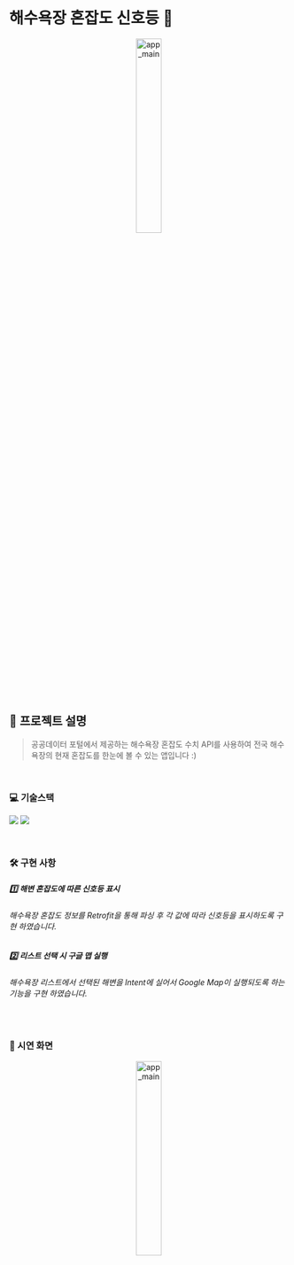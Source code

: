 # 해수욕장 혼잡도 신호등 🚦 

<div align="center">
 <img width="30%" alt="app_main" src="https://user-images.githubusercontent.com/65700842/200157256-b64cba2c-dd60-4dc8-814f-7347e2ab9a75.png">
</div>

<br>

## 🤔 프로젝트 설명

> 공공데이터 포털에서 제공하는 해수욕장 혼잡도 수치 API를 사용하여 전국 해수욕장의 현재 혼잡도를 한눈에 볼 수 있는 앱입니다 :) 

<br>

### 💻 기술스택 
<p>
<img src="https://img.shields.io/badge/Anroid-3DDC84?style=for-the-badge&logo=Android&logoColor=white">
<img src="https://img.shields.io/badge/Kotlin-7F52FF?style=for-the-badge&logo=Kotlin&logoColor=white">
</p>

<br>

### 🛠 구현 사항
##### 1️⃣ 해변 혼잡도에 따른 신호등 표시
###### 해수욕장 혼잡도 정보를 Retrofit을 통해 파싱 후 각 값에 따라 신호등을 표시하도록 구현 하였습니다.


##### 2️⃣ 리스트 선택 시 구글 맵 실행
###### 해수욕장 리스트에서 선택된 해변을 Intent에 실어서 Google Map이 실행되도록 하는 기능을 구현 하였습니다.


<br>

### 🎥 시연 화면
<div align="center">
 <img width="30%" alt="app_main" src="./시연화면/app_running_gif.gif">
</div>
